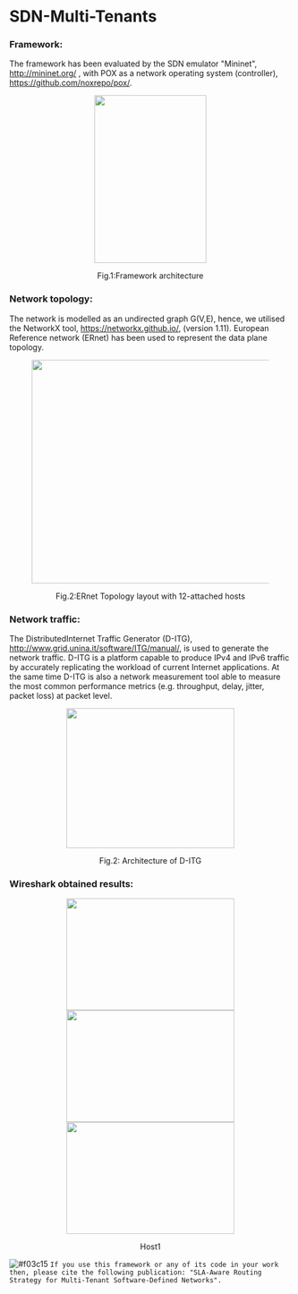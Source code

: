 # SDN-Multi-Tenants

### Framework:
The framework has been evaluated by the SDN emulator "Mininet", http://mininet.org/ , with POX as a network operating system
(controller), https://github.com/noxrepo/pox/.
<div class="container">
  <div class="subcontainer">
    <figure>
      <p align="center">
      <img  src="https://user-images.githubusercontent.com/12594727/74975632-45ccf200-541f-11ea-8af2-43984c4fbeae.png" width="200" height="300"/>
      <figcaption><p align="center">Fig.1:Framework architecture</figcaption>
    </figure>
  </div>
</div>

### Network topology: 
The network is modelled as an undirected graph G(V,E), hence, we utilised the NetworkX tool, https://networkx.github.io/, (version 1.11). European Reference network (ERnet) has been used to represent the data plane topology.
 <div class="container">
  <div class="subcontainer">
    <figure>
      <p align="center">
<img  src= "https://user-images.githubusercontent.com/12594727/74964248-0ac0c380-540b-11ea-9190-3b1eef2d3716.png"
     width="500" height="400"/>
        <figcaption><p align="center">Fig.2:ERnet Topology layout with 12-attached hosts</figcaption>
    </figure>
  </div>
</div>

### Network traffic:
The DistributedInternet Traffic Generator (D-ITG), http://www.grid.unina.it/software/ITG/manual/, is used to generate the network traffic. D-ITG is a platform capable to produce IPv4 and IPv6 traffic by accurately replicating the workload of current Internet applications. At the same time D-ITG is also a network measurement tool able to measure the most common performance metrics (e.g. throughput, delay, jitter, packet loss) at packet level. 

<div class="container">
  <div class="subcontainer">
    <figure>
      <p align="center">
<img  src= "https://user-images.githubusercontent.com/12594727/75080948-7f782880-5505-11ea-8c75-8fc9aaa7ed57.png"
     width="300" height="250"/>
        <figcaption><p align="center">Fig.2: Architecture of D-ITG</figcaption>
    </figure>
  </div>
</div>

### Wireshark obtained results:
<div class="container">
  <div class="subcontainer">
    <figure>
      <p align="center">
<img  src= "https://user-images.githubusercontent.com/12594727/75635721-3f552c00-5c10-11ea-9f21-f40a4cdb7255.jpg"
     width="300" height="200"/>
<img  src= "https://user-images.githubusercontent.com/12594727/75635775-a5da4a00-5c10-11ea-8aa6-cc3671cd2bcb.jpg"
     width="300" height="200"/>
<img  src= "https://user-images.githubusercontent.com/12594727/75635816-01a4d300-5c11-11ea-84a3-7a844d5fdff0.jpg"
     width="300" height="200"/>
        <figcaption><p align="center">Host1 </figcaption>
    </figure>
  </div>
</div>





![#f03c15](https://placehold.it/15/f03c15/000000?text=+) `If you use this framework or any of its code in your work then, please cite the following publication: "SLA-Aware Routing Strategy for Multi-Tenant
Software-Defined Networks".`
